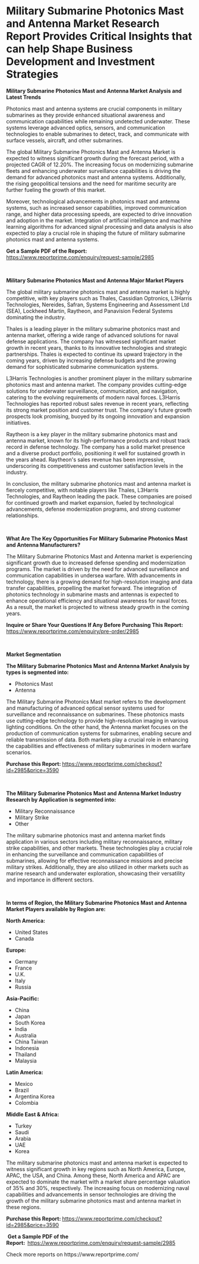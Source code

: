 <p><h1>Military Submarine Photonics Mast and Antenna Market Research Report Provides Critical Insights that can help Shape Business Development and Investment Strategies</h1></p><p><strong>Military Submarine Photonics Mast and Antenna Market Analysis and Latest Trends</strong></p>
<p><p>Photonics mast and antenna systems are crucial components in military submarines as they provide enhanced situational awareness and communication capabilities while remaining undetected underwater. These systems leverage advanced optics, sensors, and communication technologies to enable submarines to detect, track, and communicate with surface vessels, aircraft, and other submarines.</p><p>The global Military Submarine Photonics Mast and Antenna Market is expected to witness significant growth during the forecast period, with a projected CAGR of 12.20%. The increasing focus on modernizing submarine fleets and enhancing underwater surveillance capabilities is driving the demand for advanced photonics mast and antenna systems. Additionally, the rising geopolitical tensions and the need for maritime security are further fueling the growth of this market.</p><p>Moreover, technological advancements in photonics mast and antenna systems, such as increased sensor capabilities, improved communication range, and higher data processing speeds, are expected to drive innovation and adoption in the market. Integration of artificial intelligence and machine learning algorithms for advanced signal processing and data analysis is also expected to play a crucial role in shaping the future of military submarine photonics mast and antenna systems.</p></p>
<p><strong>Get a Sample PDF of the Report:&nbsp;</strong> <a href="https://www.reportprime.com/enquiry/request-sample/2985">https://www.reportprime.com/enquiry/request-sample/2985</a></p>
<p>&nbsp;</p>
<p><strong>Military Submarine Photonics Mast and Antenna Major Market Players</strong></p>
<p><p>The global military submarine photonics mast and antenna market is highly competitive, with key players such as Thales, Cassidian Optronics, L3Harris Technologies, Nereides, Safran, Systems Engineering and Assessment Ltd (SEA), Lockheed Martin, Raytheon, and Panavision Federal Systems dominating the industry.</p><p>Thales is a leading player in the military submarine photonics mast and antenna market, offering a wide range of advanced solutions for naval defense applications. The company has witnessed significant market growth in recent years, thanks to its innovative technologies and strategic partnerships. Thales is expected to continue its upward trajectory in the coming years, driven by increasing defense budgets and the growing demand for sophisticated submarine communication systems.</p><p>L3Harris Technologies is another prominent player in the military submarine photonics mast and antenna market. The company provides cutting-edge solutions for underwater surveillance, communication, and navigation, catering to the evolving requirements of modern naval forces. L3Harris Technologies has reported robust sales revenue in recent years, reflecting its strong market position and customer trust. The company's future growth prospects look promising, buoyed by its ongoing innovation and expansion initiatives.</p><p>Raytheon is a key player in the military submarine photonics mast and antenna market, known for its high-performance products and robust track record in defense technology. The company has a solid market presence and a diverse product portfolio, positioning it well for sustained growth in the years ahead. Raytheon's sales revenue has been impressive, underscoring its competitiveness and customer satisfaction levels in the industry.</p><p>In conclusion, the military submarine photonics mast and antenna market is fiercely competitive, with notable players like Thales, L3Harris Technologies, and Raytheon leading the pack. These companies are poised for continued growth and market expansion, fueled by technological advancements, defense modernization programs, and strong customer relationships.</p></p>
<p>&nbsp;</p>
<p><strong>What Are The Key Opportunities For Military Submarine Photonics Mast and Antenna Manufacturers?</strong></p>
<p><p>The Military Submarine Photonics Mast and Antenna market is experiencing significant growth due to increased defense spending and modernization programs. The market is driven by the need for advanced surveillance and communication capabilities in undersea warfare. With advancements in technology, there is a growing demand for high-resolution imaging and data transfer capabilities, propelling the market forward. The integration of photonics technology in submarine masts and antennas is expected to enhance operational efficiency and situational awareness for naval forces. As a result, the market is projected to witness steady growth in the coming years.</p></p>
<p><strong>Inquire or Share Your Questions If Any Before Purchasing This Report:</strong> <a href="https://www.reportprime.com/enquiry/pre-order/2985">https://www.reportprime.com/enquiry/pre-order/2985</a></p>
<p>&nbsp;</p>
<p><strong>Market Segmentation</strong></p>
<p><strong>The Military Submarine Photonics Mast and Antenna Market Analysis by types is segmented into:</strong></p>
<p><ul><li>Photonics Mast</li><li>Antenna</li></ul></p>
<p><p>The Military Submarine Photonics Mast market refers to the development and manufacturing of advanced optical sensor systems used for surveillance and reconnaissance on submarines. These photonics masts use cutting-edge technology to provide high-resolution imaging in various lighting conditions. On the other hand, the Antenna market focuses on the production of communication systems for submarines, enabling secure and reliable transmission of data. Both markets play a crucial role in enhancing the capabilities and effectiveness of military submarines in modern warfare scenarios.</p></p>
<p><strong>Purchase this Report:&nbsp;</strong><a href="https://www.reportprime.com/checkout?id=2985&price=3590">https://www.reportprime.com/checkout?id=2985&price=3590</a></p>
<p>&nbsp;</p>
<p><strong>The Military Submarine Photonics Mast and Antenna Market Industry Research by Application is segmented into:</strong></p>
<p><ul><li>Military Reconnaissance</li><li>Military Strike</li><li>Other</li></ul></p>
<p><p>The military submarine photonics mast and antenna market finds application in various sectors including military reconnaissance, military strike capabilities, and other markets. These technologies play a crucial role in enhancing the surveillance and communication capabilities of submarines, allowing for effective reconnaissance missions and precise military strikes. Additionally, they are also utilized in other markets such as marine research and underwater exploration, showcasing their versatility and importance in different sectors.</p></p>
<p>&nbsp;</p>
<p><strong>In terms of Region, the Military Submarine Photonics Mast and Antenna Market Players available by Region are:</strong></p>
<p>
    <p> <strong> North America: </strong>
        <ul>
            <li>United States</li>
            <li>Canada</li>
        </ul>
        </p> 
    <p> <strong> Europe: </strong>
        <ul>
            <li>Germany</li>
            <li>France</li>
            <li>U.K.</li>
            <li>Italy</li>
            <li>Russia</li>
        </ul>
        </p> 
    <p> <strong> Asia-Pacific: </strong>
        <ul>
            <li>China</li>
            <li>Japan</li>
            <li>South Korea</li>
            <li>India</li>
            <li>Australia</li>
            <li>China Taiwan</li>
            <li>Indonesia</li>
            <li>Thailand</li>
            <li>Malaysia</li>
        </ul>
        </p> 
    <p> <strong> Latin America: </strong>
        <ul>
            <li>Mexico</li>
            <li>Brazil</li>
            <li>Argentina Korea</li>
            <li>Colombia</li>
        </ul>
        </p> 
    <p> <strong> Middle East & Africa: </strong>
        <ul>
            <li>Turkey</li>
            <li>Saudi</li>
            <li>Arabia</li>
            <li>UAE</li>
            <li>Korea</li>
        </ul>
    </p>
    </p>
<p><p>The military submarine photonics mast and antenna market is expected to witness significant growth in key regions such as North America, Europe, APAC, the USA, and China. Among these, North America and APAC are expected to dominate the market with a market share percentage valuation of 35% and 30%, respectively. The increasing focus on modernizing naval capabilities and advancements in sensor technologies are driving the growth of the military submarine photonics mast and antenna market in these regions.</p></p>
<p><strong>Purchase this Report: </strong><a href="https://www.reportprime.com/checkout?id=2985&price=3590">https://www.reportprime.com/checkout?id=2985&price=3590</a></p>
<p>&nbsp;<strong>Get a Sample PDF of the Report:&nbsp;&nbsp;</strong><a href="https://www.reportprime.com/enquiry/request-sample/2985">https://www.reportprime.com/enquiry/request-sample/2985</a></p>
<p><strong></strong></p>
<p>Check more reports on https://www.reportprime.com/</p>